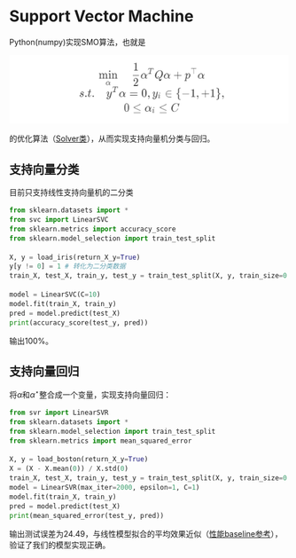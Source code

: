 # Support Vector Machine

Python(numpy)实现SMO算法，也就是

![opt](src/formula.png)

的优化算法（[Solver类](./solver.py)），从而实现支持向量机分类与回归。

## 支持向量分类

目前只支持线性支持向量机的二分类

```python
from sklearn.datasets import *
from svc import LinearSVC
from sklearn.metrics import accuracy_score
from sklearn.model_selection import train_test_split

X, y = load_iris(return_X_y=True)
y[y != 0] = 1 # 转化为二分类数据
train_X, test_X, train_y, test_y = train_test_split(X, y, train_size=0.7)

model = LinearSVC(C=10)
model.fit(train_X, train_y)
pred = model.predict(test_X)
print(accuracy_score(test_y, pred))
```

输出100\%。

## 支持向量回归

将$\alpha$和$\alpha^\star$整合成一个变量，实现支持向量回归：

```python
from svr import LinearSVR
from sklearn.datasets import *
from sklearn.model_selection import train_test_split
from sklearn.metrics import mean_squared_error

X, y = load_boston(return_X_y=True)
X = (X - X.mean(0)) / X.std(0)
train_X, test_X, train_y, test_y = train_test_split(X, y, train_size=0.7)
model = LinearSVR(max_iter=2000, epsilon=1, C=1)
model.fit(train_X, train_y)
pred = model.predict(test_X)
print(mean_squared_error(test_y, pred))
```

输出测试误差为24.49，与线性模型拟合的平均效果近似（[性能baseline参考](https://welts.xyz/2021/09/07/baseline/)），验证了我们的模型实现正确。
